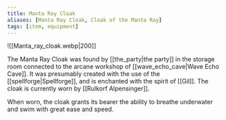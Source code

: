 ```yaml
---
title: Manta Ray Cloak
aliases: [Manta Ray Cloak, Cloak of the Manta Ray]
tags: [item, equipment]
---
```

![[Manta_ray_cloak.webp|200]]

The Manta Ray Cloak was found by [[the_party|the party]] in the storage room connected to the arcane workshop of [[wave_echo_cave|Wave Echo Cave]]. It was presumably created with the use of the [[spellforge|Spellforge]], and is enchanted with the spirit of [[Gil]]. The cloak is currently worn by [[Rulkorf Alpensinger]].

When worn, the cloak grants its bearer the ability to breathe underwater and swim with great ease and speed.